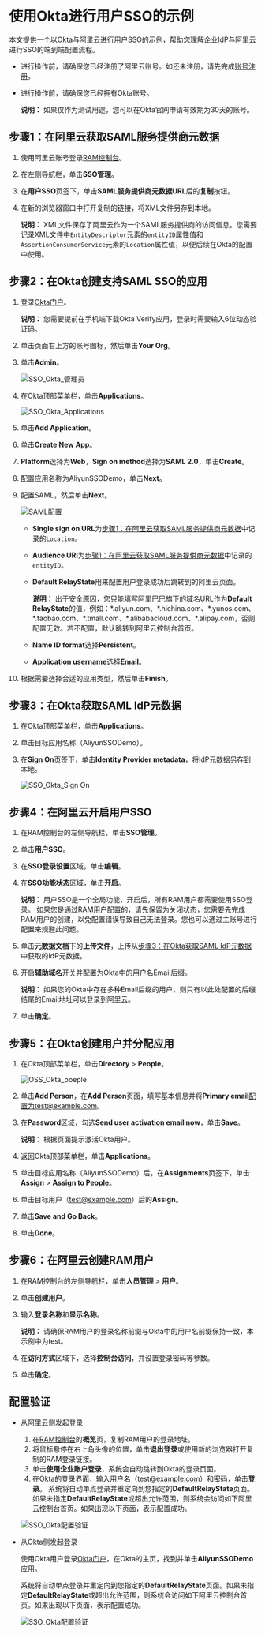 # 使用Okta进行用户SSO的示例

本文提供一个以Okta与阿里云进行用户SSO的示例，帮助您理解企业IdP与阿里云进行SSO的端到端配置流程。

-   进行操作前，请确保您已经注册了阿里云账号。如还未注册，请先完成[账号注册](https://account.alibabacloud.com/register/intl_register.htm)。
-   进行操作前，请确保您已经拥有Okta账号。

    **说明：** 如果仅作为测试用途，您可以在Okta官网申请有效期为30天的账号。


## 步骤1：在阿里云获取SAML服务提供商元数据

1.  使用阿里云账号登录[RAM控制台](https://ram.console.aliyun.com/)。

2.  在左侧导航栏，单击**SSO管理**。

3.  在**用户SSO**页签下，单击**SAML服务提供商元数据URL**后的**复制**按钮。

4.  在新的浏览器窗口中打开复制的链接，将XML文件另存到本地。

    **说明：** XML文件保存了阿里云作为一个SAML服务提供商的访问信息。您需要记录XML文件中`EntityDescriptor`元素的`entityID`属性值和`AssertionConsumerService`元素的`Location`属性值，以便后续在Okta的配置中使用。


## 步骤2：在Okta创建支持SAML SSO的应用

1.  登录[Okta门户](https://www.okta.com/)。

    **说明：** 您需要提前在手机端下载Okta Verify应用，登录时需要输入6位动态验证码。

2.  单击页面右上方的账号图标，然后单击**Your Org**。

3.  单击**Admin**。

    ![SSO_Okta_管理员](https://static-aliyun-doc.oss-cn-hangzhou.aliyuncs.com/assets/img/zh-CN/6790549951/p111967.png)

4.  在Okta顶部菜单栏，单击**Applications**。

    ![SSO_Okta_Applications](https://static-aliyun-doc.oss-cn-hangzhou.aliyuncs.com/assets/img/zh-CN/6790549951/p111964.png)

5.  单击**Add Application**。

6.  单击**Create New App**。

7.  **Platform**选择为**Web**，**Sign on method**选择为**SAML 2.0**，单击**Create**。

8.  配置应用名称为AliyunSSODemo，单击**Next**。

9.  配置SAML，然后单击**Next**。

    ![SAML配置](https://static-aliyun-doc.oss-cn-hangzhou.aliyuncs.com/assets/img/zh-CN/5111322061/p139878.png)

    -   **Single sign on URL**为[步骤1：在阿里云获取SAML服务提供商元数据](#section_7q5_glq_tbn)中记录的`Location`。
    -   **Audience URI**为[步骤1：在阿里云获取SAML服务提供商元数据](#section_7q5_glq_tbn)中记录的`entityID`。
    -   **Default RelayState**用来配置用户登录成功后跳转到的阿里云页面。

        **说明：** 出于安全原因，您只能填写阿里巴巴旗下的域名URL作为**Default RelayState**的值，例如：\*.aliyun.com、\*.hichina.com、\*.yunos.com、\*.taobao.com、\*.tmall.com、\*.alibabacloud.com、\*.alipay.com，否则配置无效。若不配置，默认跳转到阿里云控制台首页。

    -   **Name ID format**选择**Persistent**。
    -   **Application username**选择**Email**。
10. 根据需要选择合适的应用类型，然后单击**Finish**。


## 步骤3：在Okta获取SAML IdP元数据

1.  在Okta顶部菜单栏，单击**Applications**。

2.  单击目标应用名称（AliyunSSODemo）。

3.  在**Sign On**页签下，单击**Identity Provider metadata**，将IdP元数据另存到本地。

    ![SSO_Okta_Sign On](https://static-aliyun-doc.oss-cn-hangzhou.aliyuncs.com/assets/img/zh-CN/7790549951/p111987.png)


## 步骤4：在阿里云开启用户SSO

1.  在RAM控制台的左侧导航栏，单击**SSO管理**。

2.  单击**用户SSO**。

3.  在**SSO登录设置**区域，单击**编辑**。

4.  在**SSO功能状态**区域，单击**开启**。

    **说明：** 用户SSO是一个全局功能，开启后，所有RAM用户都需要使用SSO登录。 如果您是通过RAM用户配置的，请先保留为关闭状态，您需要先完成RAM用户的创建，以免配置错误导致自己无法登录。您也可以通过主账号进行配置来规避此问题。

5.  单击**元数据文档**下的**上传文件**，上传从[步骤3：在Okta获取SAML IdP元数据](#section_gja_2u2_so7)中获取的IdP元数据。

6.  开启**辅助域名**开关并配置为Okta中的用户名Email后缀。

    **说明：** 如果您的Okta中存在多种Email后缀的用户，则只有以此处配置的后缀结尾的Email地址可以登录到阿里云。

7.  单击**确定**。


## 步骤5：在Okta创建用户并分配应用

1.  在Okta顶部菜单栏，单击**Directory** \> **People**。

    ![OSS_Okta_poeple](https://static-aliyun-doc.oss-cn-hangzhou.aliyuncs.com/assets/img/zh-CN/7790549951/p113589.png)

2.  单击**Add Person**，在**Add Person**页面，填写基本信息并将**Primary email**配置为test@example.com。

3.  在**Password**区域，勾选**Send user activation email now**，单击**Save**。

    **说明：** 根据页面提示激活Okta用户。

4.  返回Okta顶部菜单栏，单击**Applications**。

5.  单击目标应用名称（AliyunSSODemo）后，在**Assignments**页签下，单击**Assign** \> **Assign to People**。

6.  单击目标用户（test@example.com）后的**Assign**。

7.  单击**Save and Go Back**。

8.  单击**Done**。


## 步骤6：在阿里云创建RAM用户

1.  在RAM控制台的左侧导航栏，单击**人员管理** \> **用户**。

2.  单击**创建用户**。

3.  输入**登录名称**和**显示名称**。

    **说明：** 请确保RAM用户的登录名称前缀与Okta中的用户名前缀保持一致，本示例中为test。

4.  在**访问方式**区域下，选择**控制台访问**，并设置登录密码等参数。

5.  单击**确定**。


## 配置验证

-   从阿里云侧发起登录

    1.  在[RAM控制台](https://ram.console.aliyun.com/)的**概览**页，复制RAM用户的登录地址。
    2.  将鼠标悬停在右上角头像的位置，单击**退出登录**或使用新的浏览器打开复制的RAM登录链接。
    3.  单击**使用企业账户登录**，系统会自动跳转到Okta的登录页面。
    4.  在Okta的登录界面，输入用户名（test@example.com）和密码，单击**登录**。
    系统将自动单点登录并重定向到您指定的**DefaultRelayState**页面。如果未指定**DefaultRelayState**或超出允许范围，则系统会访问如下阿里云控制台首页。如果出现以下页面，表示配置成功。

    ![SSO_Okta配置验证](https://static-aliyun-doc.oss-cn-hangzhou.aliyuncs.com/assets/img/zh-CN/0916498951/p111769.png)

-   从Okta侧发起登录

    使用Okta用户登录[Okta门户](https://www.okta.com/)，在Okta的主页，找到并单击**AliyunSSODemo**应用。

    系统将自动单点登录并重定向到您指定的**DefaultRelayState**页面。如果未指定**DefaultRelayState**或超出允许范围，则系统会访问如下阿里云控制台首页。如果出现以下页面，表示配置成功。

    ![SSO_Okta配置验证](https://static-aliyun-doc.oss-cn-hangzhou.aliyuncs.com/assets/img/zh-CN/0916498951/p111769.png)


